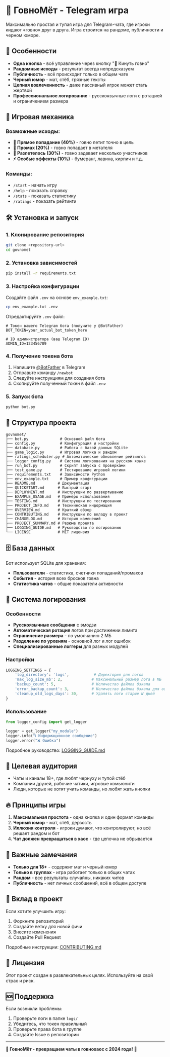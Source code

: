 # 🎯 ГовноМёт - Telegram игра

Максимально простая и тупая игра для Telegram-чата, где игроки кидают «говно» друг в друга. Игра строится на рандоме, публичности и черном юморе.

## 🚀 Особенности

- **Одна кнопка** - всё управление через кнопку "💩 Кинуть говно"
- **Рандомные исходы** - результат всегда непредсказуем
- **Публичность** - всё происходит только в общем чате
- **Черный юмор** - мат, стёб, грязные тексты
- **Цепная вовлеченность** - даже пассивный игрок может стать жертвой
- **Профессиональное логирование** - русскоязычные логи с ротацией и ограничением размера

## 🎲 Игровая механика

### Возможные исходы:

- **🎯 Прямое попадание (40%)** - говно летит точно в цель
- **🤡 Промах (20%)** - говно попадает в метателя
- **🤮 Разлетелось (30%)** - говно задевает несколько участников
- **⚡ Особые эффекты (10%)** - бумеранг, лавина, кирпич и т.д.

### Команды:

- `/start` - начать игру
- `/help` - показать справку
- `/stats` - показать статистику
- `/ratings` - показать рейтинги

## 🛠️ Установка и запуск

### 1. Клонирование репозитория

```bash
git clone <repository-url>
cd govnomet
```

### 2. Установка зависимостей

```bash
pip install -r requirements.txt
```

### 3. Настройка конфигурации

Создайте файл `.env` на основе `env_example.txt`:

```bash
cp env_example.txt .env
```

Отредактируйте `.env` файл:

```env
# Токен вашего Telegram бота (получите у @BotFather)
BOT_TOKEN=your_actual_bot_token_here

# ID администратора (ваш Telegram ID)
ADMIN_ID=123456789
```

### 4. Получение токена бота

1. Напишите [@BotFather](https://t.me/BotFather) в Telegram
2. Отправьте команду `/newbot`
3. Следуйте инструкциям для создания бота
4. Скопируйте полученный токен в файл `.env`

### 5. Запуск бота

```bash
python bot.py
```

## 📁 Структура проекта

```
govnomet/
├── bot.py              # Основной файл бота
├── config.py           # Конфигурация и настройки
├── database.py         # Работа с базой данных SQLite
├── game_logic.py       # Игровая логика и рандом
├── ratings_scheduler.py # Автоматическое обновление рейтингов
├── logger_config.py    # Система логирования на русском языке
├── run_bot.py          # Скрипт запуска с проверками
├── test_game.py        # Тестирование игровой логики
├── requirements.txt    # Зависимости Python
├── env_example.txt     # Пример конфигурации
├── README.md          # Документация
├── QUICKSTART.md      # Быстрый старт
├── DEPLOYMENT.md      # Инструкции по развертыванию
├── EXAMPLE_USAGE.md   # Примеры использования
├── TESTING.md         # Инструкции по тестированию
├── PROJECT_INFO.md    # Техническая информация
├── OVERVIEW.md        # Краткий обзор
├── CONTRIBUTING.md    # Инструкции по вкладу в проект
├── CHANGELOG.md       # История изменений
├── PROJECT_SUMMARY.md # Резюме проекта
├── LOGGING_GUIDE.md   # Руководство по логированию
└── LICENSE            # MIT лицензия
```

## 🗄️ База данных

Бот использует SQLite для хранения:

- **Пользователи** - статистика, счетчики попаданий/промахов
- **События** - история всех бросков говна
- **Статистика чатов** - общие показатели активности

## 📝 Система логирования

### Особенности
- **Русскоязычные сообщения** с эмодзи
- **Автоматическая ротация** логов при достижении лимита
- **Ограничение размера** - по умолчанию 2 МБ
- **Разделение по уровням** - основной лог и лог ошибок
- **Специализированные логгеры** для разных модулей

### Настройки
```python
LOGGING_SETTINGS = {
    'log_directory': 'logs',           # Директория для логов
    'max_log_size_mb': 2,             # Максимальный размер лога в МБ
    'backup_count': 5,                # Количество файлов бэкапа
    'error_backup_count': 3,          # Количество файлов бэкапа для ошибок
    'cleanup_old_logs_days': 30,      # Удалять логи старше N дней
}
```

### Использование
```python
from logger_config import get_logger

logger = get_logger("my_module")
logger.info("ℹ️ Информационное сообщение")
logger.error("❌ Ошибка")
```

Подробное руководство: [LOGGING_GUIDE.md](LOGGING_GUIDE.md)

## 🎯 Целевая аудитория

- Чаты и каналы 18+, где любят чернуху и тупой стёб
- Компании друзей, рабочие чатики, игровые комьюнити
- Люди, которые не хотят учить команды, но любят жать кнопки

## 🔥 Принципы игры

1. **Максимальная простота** - одна кнопка и один формат команды
2. **Черный юмор** - мат, стёб, дерзость
3. **Иллюзия контроля** - игроки думают, что контролируют, но всё решает рандом и бот
4. **Чат должен превращаться в хаос** - где цепочка не обрывается

## 🚨 Важные замечания

- **Только для 18+** - содержит мат и черный юмор
- **Только в группах** - игра работает только в общих чатах
- **Рандом** - все результаты случайны, никаких читов
- **Публичность** - нет личных сообщений, всё в общем доступе

## 🤝 Вклад в проект

Если хотите улучшить игру:

1. Форкните репозиторий
2. Создайте ветку для новой фичи
3. Внесите изменения
4. Создайте Pull Request

Подробные инструкции: [CONTRIBUTING.md](CONTRIBUTING.md)

## 📄 Лицензия

Этот проект создан в развлекательных целях. Используйте на свой страх и риск.

## 🆘 Поддержка

Если возникли проблемы:

1. Проверьте логи в папке `logs/`
2. Убедитесь, что токен правильный
3. Проверьте права бота в группе
4. Создайте Issue в репозитории

---

**🎯 ГовноМёт - превращаем чаты в говнохаос с 2024 года! 💩**
